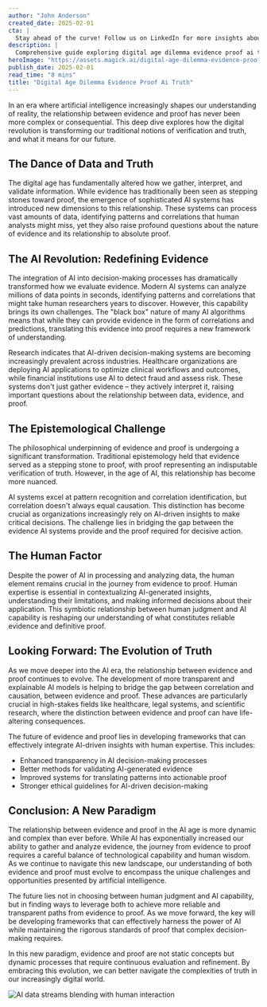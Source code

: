 ```yaml
---
author: "John Anderson"
created_date: 2025-02-01
cta: |
  Stay ahead of the curve! Follow us on LinkedIn for more insights about digital age dilemma evidence proof ai truth and other cutting-edge developments in AI and technology.
description: |
  Comprehensive guide exploring digital age dilemma evidence proof ai truth and its impact on modern technology.
heroImage: "https://assets.magick.ai/digital-age-dilemma-evidence-proof-ai-truth.png"
publish_date: 2025-02-01
read_time: "8 mins"
title: "Digital Age Dilemma Evidence Proof Ai Truth"
---
```


In an era where artificial intelligence increasingly shapes our understanding of reality, the relationship between evidence and proof has never been more complex or consequential. This deep dive explores how the digital revolution is transforming our traditional notions of verification and truth, and what it means for our future.

## The Dance of Data and Truth

The digital age has fundamentally altered how we gather, interpret, and validate information. While evidence has traditionally been seen as stepping stones toward proof, the emergence of sophisticated AI systems has introduced new dimensions to this relationship. These systems can process vast amounts of data, identifying patterns and correlations that human analysts might miss, yet they also raise profound questions about the nature of evidence and its relationship to absolute proof.

## The AI Revolution: Redefining Evidence

The integration of AI into decision-making processes has dramatically transformed how we evaluate evidence. Modern AI systems can analyze millions of data points in seconds, identifying patterns and correlations that might take human researchers years to discover. However, this capability brings its own challenges. The "black box" nature of many AI algorithms means that while they can provide evidence in the form of correlations and predictions, translating this evidence into proof requires a new framework of understanding.

Research indicates that AI-driven decision-making systems are becoming increasingly prevalent across industries. Healthcare organizations are deploying AI applications to optimize clinical workflows and outcomes, while financial institutions use AI to detect fraud and assess risk. These systems don't just gather evidence – they actively interpret it, raising important questions about the relationship between data, evidence, and proof.

## The Epistemological Challenge

The philosophical underpinning of evidence and proof is undergoing a significant transformation. Traditional epistemology held that evidence served as a stepping stone to proof, with proof representing an indisputable verification of truth. However, in the age of AI, this relationship has become more nuanced.

AI systems excel at pattern recognition and correlation identification, but correlation doesn't always equal causation. This distinction has become crucial as organizations increasingly rely on AI-driven insights to make critical decisions. The challenge lies in bridging the gap between the evidence AI systems provide and the proof required for decisive action.

## The Human Factor

Despite the power of AI in processing and analyzing data, the human element remains crucial in the journey from evidence to proof. Human expertise is essential in contextualizing AI-generated insights, understanding their limitations, and making informed decisions about their application. This symbiotic relationship between human judgment and AI capability is reshaping our understanding of what constitutes reliable evidence and definitive proof.

## Looking Forward: The Evolution of Truth

As we move deeper into the AI era, the relationship between evidence and proof continues to evolve. The development of more transparent and explainable AI models is helping to bridge the gap between correlation and causation, between evidence and proof. These advances are particularly crucial in high-stakes fields like healthcare, legal systems, and scientific research, where the distinction between evidence and proof can have life-altering consequences.

The future of evidence and proof lies in developing frameworks that can effectively integrate AI-driven insights with human expertise. This includes:

- Enhanced transparency in AI decision-making processes
- Better methods for validating AI-generated evidence
- Improved systems for translating patterns into actionable proof
- Stronger ethical guidelines for AI-driven decision-making

## Conclusion: A New Paradigm

The relationship between evidence and proof in the AI age is more dynamic and complex than ever before. While AI has exponentially increased our ability to gather and analyze evidence, the journey from evidence to proof requires a careful balance of technological capability and human wisdom. As we continue to navigate this new landscape, our understanding of both evidence and proof must evolve to encompass the unique challenges and opportunities presented by artificial intelligence.

The future lies not in choosing between human judgment and AI capability, but in finding ways to leverage both to achieve more reliable and transparent paths from evidence to proof. As we move forward, the key will be developing frameworks that can effectively harness the power of AI while maintaining the rigorous standards of proof that complex decision-making requires.

In this new paradigm, evidence and proof are not static concepts but dynamic processes that require continuous evaluation and refinement. By embracing this evolution, we can better navigate the complexities of truth in our increasingly digital world.

![AI data streams blending with human interaction](https://i.magick.ai/PIXE/1738436251924_magick_img.webp)
